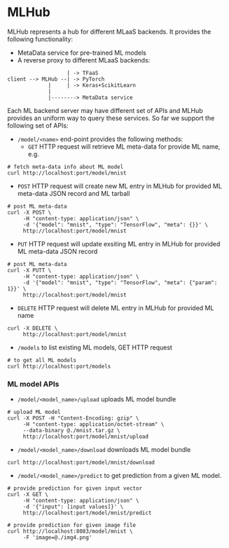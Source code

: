 # MLHub
MLHub represents a hub for different MLaaS backends. It provides the following
functionality:
- MetaData service for pre-trained ML models
- A reverse proxy to different MLaaS backends:
```
                   | -> TFaaS
client --> MLHub --| -> PyTorch
             |     | -> Keras+ScikitLearn
             |
             |--------> MetaData service
```
Each ML backend server may have different set of APIs and MLHub provides
an uniform way to query these services. So far we support the following set of APIs:
- `/model/<name>` end-point provides the following methods:
  - `GET` HTTP request will retrieve ML meta-data for provide ML name, e.g.
```
# fetch meta-data info about ML model
curl http://localhost:port/model/mnist
```
  - `POST` HTTP request will create new ML entry in MLHub for provided
  ML meta-data JSON record and ML tarball
```
# post ML meta-data
curl -X POST \
     -H "content-type: application/json" \
     -d '{"model": "mnist", "type": "TensorFlow", "meta": {}}' \
     http://localhost:port/model/mnist
```
  - `PUT` HTTP request will update exsiting ML entry in MLHub for provided
  ML meta-data JSON record
```
# post ML meta-data
curl -X PUTT \
     -H "content-type: application/json" \
     -d '{"model": "mnist", "type": "TensorFlow", "meta": {"param": 1}}' \
     http://localhost:port/model/mnist
```
  - `DELETE` HTTP request will delete ML entry in MLHub for provided ML name
```
curl -X DELETE \
     http://localhost:port/model/mnist
```
- `/models` to list existing ML models, GET HTTP request
```
# to get all ML models
curl http://localhost:port/models
```

### ML model APIs
- `/model/<model_name>/upload` uploads ML model bundle
```
# upload ML model
curl -X POST -H "Content-Encoding: gzip" \
     -H "content-type: application/octet-stream" \
     --data-binary @./mnist.tar.gz \
     http://localhost:port/model/mnist/upload
```
- `/model/<model_name>/download` downloads ML model bundle
```
curl http://localhost:port/model/mnist/download
```
- `/model/<model_name>/predict` to get prediction from a given ML model.
```
# provide prediction for given input vector
curl -X GET \
     -H "content-type: application/json" \
     -d '{"input": [input values]}' \
     http://localhost:port/model/mnist/predict

# provide prediction for given image file
curl http://localhost:8083/model/mnist \
     -F 'image=@./img4.png'
```
